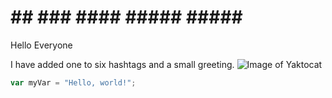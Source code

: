 #  ## ### #### ##### ##### ######
Hello Everyone

I have added one to six hashtags and a small greeting.
![Image of Yaktocat](https://octodex.github.com/images/yaktocat.png)
``` javascript
var myVar = "Hello, world!";
```

